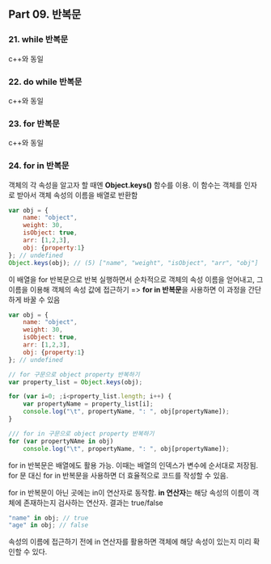 ## Part 09. 반복문

### 21. while 반복문

c++와 동일

### 22. do while 반복문

c++와 동일

### 23. for 반복문

c++와 동일

### 24. for in 반복문

객체의 각 속성을 알고자 할 때엔 **Object.keys()** 함수를 이용. 이 함수는 객체를 인자로 받아서 객체 속성의 이름을 배열로 반환함

```js
var obj = {
    name: "object",
    weight: 30,
    isObject: true,
    arr: [1,2,3],
    obj: {property:1}
}; // undefined
Object.keys(obj); // (5) ["name", "weight", "isObject", "arr", "obj"]
```

이 배열을 for 반복문으로 반복 실행하면서 순차적으로 객체의 속성 이름을 얻어내고, 그 이름을 이용해 객체의 속성 값에 접근하기 => **for in 반복문**을 사용하면 이 과정을 간단하게 바꿀 수 있음

```js
var obj = {
    name: "object",
    weight: 30,
    isObject: true,
    arr: [1,2,3],
    obj: {property:1}
}; // undefined

// for 구문으로 object property 반복하기
var property_list = Object.keys(obj);

for (var i=0; ;i<property_list.length; i++) {
    var propertyName = property_list[i];
    console.log("\t", propertyName, ": ", obj[propertyName]);
}

/// for in 구문으로 object property 반복하기
for (var propertyNAme in obj)
    console.log("\t", propertyName, ": ", obj[propertyName]);
```



for in 반복문은 배열에도 활용 가능. 이때는 배열의 인덱스가 변수에 순서대로 저장됨. for 문 대신 for in 반복문을 사용하면 더 효율적으로 코드를 작성할 수 있음. 

for in 반복문이 아닌 곳에는 in이 연산자로 동작함. **in 연산자**는 해당 속성의 이름이 객체에 존재하는지 검사하는 연산자. 결과는 true/false

```js
"name" in obj; // true
"age" in obj; // false	
```



속성의 이름에 접근하기 전에 in 연산자를 활용하면 객체에 해당 속성이 있는지 미리 확인할 수 있다.